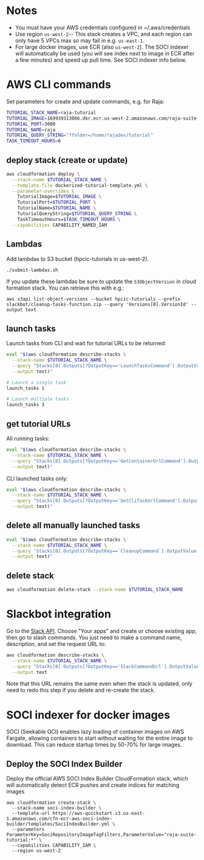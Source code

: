 # Notes
- You must have your AWS credentials configured in ~/.aws/credentials
- Use region `us-west-2`-- This stack creates a VPC, and each region can only have 5 VPCs max so may fail in e.g. `us-east-1`.
- For large docker images, use ECR (also `us-west-2`).
The SOCI indexer will automatically be used (you will see index next to image in ECR after a few minutes) and speed up pull time.
See SOCI indexer info below.

# AWS CLI commands
Set parameters for create and update commands, e.g. for Raja:
``` bash
TUTORIAL_STACK_NAME=raja-tutorial
TUTORIAL_IMAGE=169939313066.dkr.ecr.us-west-2.amazonaws.com/raja-suite-tutorial:latest
TUTORIAL_PORT=3000
TUTORIAL_NAME=raja
TUTORIAL_QUERY_STRING="?folder=/home/rajadev/tutorial"
TASK_TIMEOUT_HOURS=6
```

## deploy stack (create or update)
``` bash
aws cloudformation deploy \
  --stack-name $TUTORIAL_STACK_NAME \
  --template-file dockerized-tutorial-template.yml \
  --parameter-overrides \
    TutorialImage=$TUTORIAL_IMAGE \
    TutorialPort=$TUTORIAL_PORT \
    TutorialName=$TUTORIAL_NAME \
    TutorialQueryString=$TUTORIAL_QUERY_STRING \
    TaskTimeoutHours=$TASK_TIMEOUT_HOURS \
  --capabilities CAPABILITY_NAMED_IAM
```

## Lambdas
Add lambdas to S3 bucket (hpcic-tutorials in us-west-2).
``` bash
./submit-lambdas.sh
```

If you update these lambdas be sure to update the `S3ObjectVersion` in cloud formation stack. You can retrieve this with e.g.:
``` base
aws s3api list-object-versions --bucket hpcic-tutorials --prefix slackbot/cleanup-tasks-function.zip --query 'Versions[0].VersionId' --output text
```

## launch tasks
Launch tasks from CLI and wait for tutorial URLs to be returned:
``` bash
eval "$(aws cloudformation describe-stacks \
  --stack-name $TUTORIAL_STACK_NAME \
  --query "Stacks[0].Outputs[?OutputKey=='LaunchTasksCommand'].OutputValue" \
  --output text)"

# Launch a single task
launch_tasks 1

# Launch multiple tasks
launch_tasks 3
```

## get tutorial URLs
All running tasks:
``` bash
eval "$(aws cloudformation describe-stacks \
  --stack-name $TUTORIAL_STACK_NAME \
  --query "Stacks[0].Outputs[?OutputKey=='GetContainerUrlCommand'].OutputValue" \
  --output text)"
```

CLI launched tasks only:
``` bash
eval "$(aws cloudformation describe-stacks \
  --stack-name $TUTORIAL_STACK_NAME \
  --query "Stacks[0].Outputs[?OutputKey=='GetCliTaskUrlCommand'].OutputValue" \
  --output text)"
```

## delete all manually launched tasks
``` bash
eval "$(aws cloudformation describe-stacks \
  --stack-name $TUTORIAL_STACK_NAME \
  --query 'Stacks[0].Outputs[?OutputKey==`CleanupCommand`].OutputValue' \
  --output text)"
```

## delete stack
``` bash
aws cloudformation delete-stack --stack-name $TUTORIAL_STACK_NAME
```

# Slackbot integration
Go to the [Slack API](https://api.slack.com/). Choose "Your apps" and create or choose existing app, then go to slash commands. You just need to make a command name, description, and set the request URL to:

``` bash
aws cloudformation describe-stacks \
  --stack-name $TUTORIAL_STACK_NAME \
  --query "Stacks[0].Outputs[?OutputKey=='SlackCommandUrl'].OutputValue" \
  --output text
```

Note that this URL remains the same even when the stack is updated, only need to redo this step if you delete and re-create the stack.


# SOCI indexer for docker images
SOCI (Seekable OCI) enables lazy loading of container images on AWS Fargate, allowing containers to start without waiting for the entire image to download. This can reduce startup times by 50-70% for large images.

## Deploy the SOCI Index Builder
Deploy the official AWS SOCI Index Builder CloudFormation stack, which will automatically detect ECR pushes and create indices for matching images
```
aws cloudformation create-stack \
  --stack-name soci-index-builder \
  --template-url https://aws-quickstart.s3.us-east-1.amazonaws.com/cfn-ecr-aws-soci-index-builder/templates/SociIndexBuilder.yml \
  --parameters ParameterKey=SociRepositoryImageTagFilters,ParameterValue="raja-suite-tutorial:*" \
  --capabilities CAPABILITY_IAM \
  --region us-west-2
```
